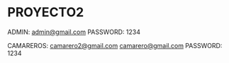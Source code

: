 # PROYECTO2

ADMIN: admin@gmail.com
PASSWORD: 1234

CAMAREROS: camarero2@gmail.com 
           camarero@gmail.com
PASSWORD: 1234
